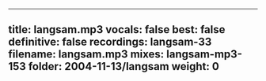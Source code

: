 
---
title: langsam.mp3
vocals: false
best: false
definitive: false
recordings: langsam-33
filename: langsam.mp3
mixes: langsam-mp3-153
folder: 2004-11-13/langsam
weight: 0
---
